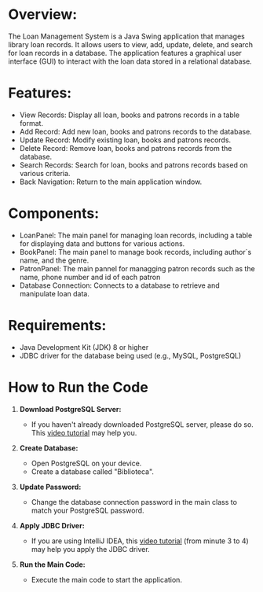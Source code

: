 # Overview:
The Loan Management System is a Java Swing application that manages library loan records. It allows users to view, add, update, delete, and search for loan records in a database. The application features a graphical user interface (GUI) to interact with the loan data stored in a relational database.

# Features:
 - View Records: Display all loan, books and patrons records in a table format.
 - Add Record: Add new loan, books and patrons records to the database.
 - Update Record: Modify existing loan, books and patrons records.
 - Delete Record: Remove loan, books and patrons records from the database.
 - Search Records: Search for loan, books and patrons records based on various criteria.
 - Back Navigation: Return to the main application window.

 # Components:
 - LoanPanel: The main panel for managing loan records, including a table for displaying data and buttons for various actions.
 - BookPanel: The main panel to manage book records, including author`s name, and the genre.
 - PatronPanel: The main pannel for managging patron records such as the name, phone number and id of each patron
 - Database Connection: Connects to a database to retrieve and manipulate loan data.

# Requirements:
  - Java Development Kit (JDK) 8 or higher
  - JDBC driver for the database being used (e.g., MySQL, PostgreSQL)

# How to Run the Code

1. **Download PostgreSQL Server:**
   - If you haven't already downloaded PostgreSQL server, please do so. This [video tutorial](https://www.youtube.com/watch?v=0n41UTkOBb0&t=398s) may help you.

2. **Create Database:**
   - Open PostgreSQL on your device.
   - Create a database called "Biblioteca".

3. **Update Password:**
   - Change the database connection password in the main class to match your PostgreSQL password.

4. **Apply JDBC Driver:**
   - If you are using IntelliJ IDEA, this [video tutorial](https://www.youtube.com/watch?v=o9dcSS_82gw&list=PL0vVAYYSRbD2zL7o_TBPnVAgBZmg6f4JA) (from minute 3 to 4) may help you apply the JDBC driver.

5. **Run the Main Code:**
   - Execute the main code to start the application.
  
